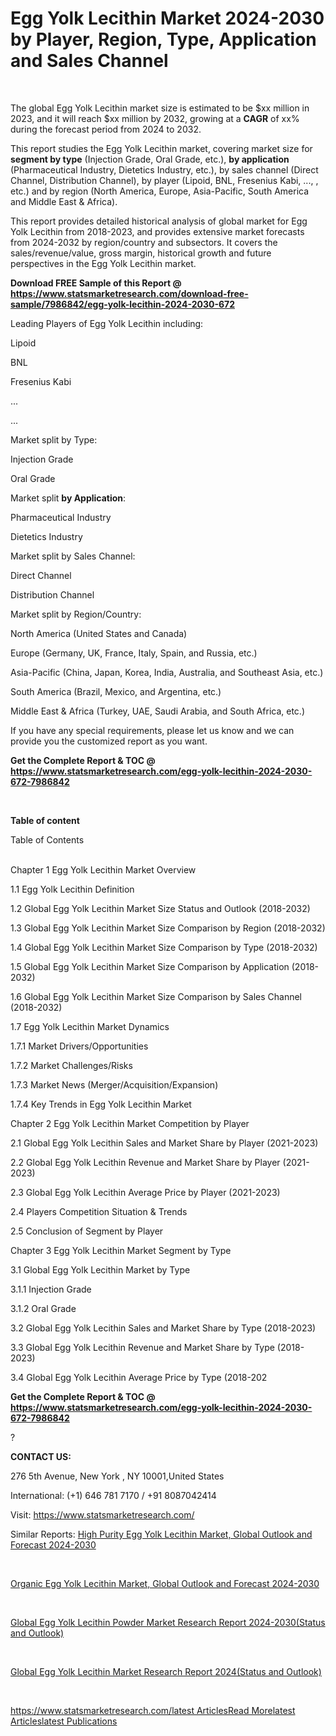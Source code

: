 <h1>Egg Yolk Lecithin Market 2024-2030 by Player, Region, Type, Application and Sales Channel</h1><br/><p>The global Egg Yolk Lecithin market size is estimated to be $xx million in 2023, and it will reach $xx million by 2032, growing at a <strong>CAGR</strong> of xx% during the forecast period from 2024 to 2032.</p>
 
 
 
 <p>This report studies the Egg Yolk Lecithin market, covering market size for <strong>segment by type</strong> (Injection Grade, Oral Grade, etc.), <strong>by application</strong> (Pharmaceutical Industry, Dietetics Industry, etc.), by sales channel (Direct Channel, Distribution Channel), by player (Lipoid, BNL, Fresenius Kabi, ..., , etc.) and by region (North America, Europe, Asia-Pacific, South America and Middle East & Africa).</p>
 
 
 
 <p>This report provides detailed historical analysis of global market for Egg Yolk Lecithin from 2018-2023, and provides extensive market forecasts from 2024-2032 by region/country and subsectors. It covers the sales/revenue/value, gross margin, historical growth and future perspectives in the Egg Yolk Lecithin market.</p>
 
 
 
 <p><strong>Download FREE Sample of this Report @ <a href="https://www.statsmarketresearch.com/download-free-sample/7986842/egg-yolk-lecithin-2024-2030-672">https://www.statsmarketresearch.com/download-free-sample/7986842/egg-yolk-lecithin-2024-2030-672</a></strong></p>
 
 
 
 <p>Leading Players of Egg Yolk Lecithin including:</p>
 
 
 
 <p>Lipoid</p>
 
 
 
 <p>BNL</p>
 
 
 
 <p>Fresenius Kabi</p>
 
 
 
 <p>...</p>
 
 
 
 <p>...</p>
 
 
 
 <p>Market split by Type:</p>
 
 
 
 <p>Injection Grade</p>
 
 
 
 <p>Oral Grade</p>
 
 
 
 <p>Market split <strong>by Application</strong>:</p>
 
 
 
 <p>Pharmaceutical Industry</p>
 
 
 
 <p>Dietetics Industry</p>
 
 
 
 <p>Market split by Sales Channel:</p>
 
 
 
 <p>Direct Channel</p>
 
 
 
 <p>Distribution Channel</p>
 
 
 
 <p>Market split by Region/Country:</p>
 
 
 
 <p>North America (United States and Canada)</p>
 
 
 
 <p>Europe (Germany, UK, France, Italy, Spain, and Russia, etc.)</p>
 
 
 
 <p>Asia-Pacific (China, Japan, Korea, India, Australia, and Southeast Asia, etc.)</p>
 
 
 
 <p>South America (Brazil, Mexico, and Argentina, etc.)</p>
 
 
 
 <p>Middle East & Africa (Turkey, UAE, Saudi Arabia, and South Africa, etc.)</p>
 
 
 
 <p>If you have any special requirements, please let us know and we can provide you the customized report as you want.</p>
 
 
 
 <div><b>Get the Complete Report & TOC @ <a href="https://www.statsmarketresearch.com/egg-yolk-lecithin-2024-2030-672-7986842">https://www.statsmarketresearch.com/egg-yolk-lecithin-2024-2030-672-7986842</a></b></div>
 
 
 
 <p><br />
 
 <b>Table of content</b></p>
 
 
 
 <p>Table of Contents<br />
 
 <br />
 
 Chapter 1 Egg Yolk Lecithin Market Overview<br />
 
 1.1 Egg Yolk Lecithin Definition<br />
 
 1.2 Global Egg Yolk Lecithin Market Size Status and Outlook (2018-2032)<br />
 
 1.3 Global Egg Yolk Lecithin Market Size Comparison by Region (2018-2032)<br />
 
 1.4 Global Egg Yolk Lecithin Market Size Comparison by Type (2018-2032)<br />
 
 1.5 Global Egg Yolk Lecithin Market Size Comparison by Application (2018-2032)<br />
 
 1.6 Global Egg Yolk Lecithin Market Size Comparison by Sales Channel (2018-2032)<br />
 
 1.7 Egg Yolk Lecithin Market Dynamics<br />
 
 1.7.1 Market Drivers/Opportunities<br />
 
 1.7.2 Market Challenges/Risks<br />
 
 1.7.3 Market News (Merger/Acquisition/Expansion)<br />
 
 1.7.4 Key Trends in Egg Yolk Lecithin Market<br />
 
 Chapter 2 Egg Yolk Lecithin Market Competition by Player<br />
 
 2.1 Global Egg Yolk Lecithin Sales and Market Share by Player (2021-2023)<br />
 
 2.2 Global Egg Yolk Lecithin Revenue and Market Share by Player (2021-2023)<br />
 
 2.3 Global Egg Yolk Lecithin Average Price by Player (2021-2023)<br />
 
 2.4 Players Competition Situation & Trends<br />
 
 2.5 Conclusion of Segment by Player<br />
 
 Chapter 3 Egg Yolk Lecithin Market Segment by Type<br />
 
 3.1 Global Egg Yolk Lecithin Market by Type<br />
 
 3.1.1 Injection Grade<br />
 
 3.1.2 Oral Grade<br />
 
 3.2 Global Egg Yolk Lecithin Sales and Market Share by Type (2018-2023)<br />
 
 3.3 Global Egg Yolk Lecithin Revenue and Market Share by Type (2018-2023)<br />
 
 3.4 Global Egg Yolk Lecithin Average Price by Type (2018-202</p>
 
 
 
 <div><b>Get the Complete Report & TOC @ <a href="https://www.statsmarketresearch.com/egg-yolk-lecithin-2024-2030-672-7986842">https://www.statsmarketresearch.com/egg-yolk-lecithin-2024-2030-672-7986842</a></b></div>
 
 
 
 <p>? </p>
 
 
 
 <p><b>CONTACT US:</b><br />
 
 276 5th Avenue, New York , NY 10001,United States<br />
 
 International: (+1) 646 781 7170 / +91 8087042414<br />
 
 Visit: <a href="https://www.statsmarketresearch.com/">https://www.statsmarketresearch.com/</a><br />
 
 Similar Reports: <a href="https://www.statsmarketresearch.com/egg-yolk-lecithin-2024-2030-672-7986842">High Purity Egg Yolk Lecithin Market, Global Outlook and Forecast 2024-2030</a><br />
 
 <br />
 
 <a href="https://www.statsmarketresearch.com/egg-yolk-lecithin-2024-2030-672-7986842">Organic Egg Yolk Lecithin Market, Global Outlook and Forecast 2024-2030</a><br />
 
 <br />
 
 <a href="https://www.statsmarketresearch.com/egg-yolk-lecithin-2024-2030-672-7986842">Global Egg Yolk Lecithin Powder Market Research Report 2024-2030(Status and Outlook)</a><br />
 
 <br />
 
 <a href="https://www.statsmarketresearch.com/egg-yolk-lecithin-2024-2030-672-7986842">Global Egg Yolk Lecithin Market Research Report 2024(Status and Outlook)</a><br />
 
 <br />
 
 <a href="https://gyeongbokgung.com">https://www.statsmarketresearch.com/</a><a href="https://hallyeomaritime.com">latest Articles</a><a href="https://jingwansa.com">Read More</a><a href="https://nguoiviet.jp/">latest Articles</a><a href="https://www.intelmarketresearch.com/">latest Publications</a></p>
